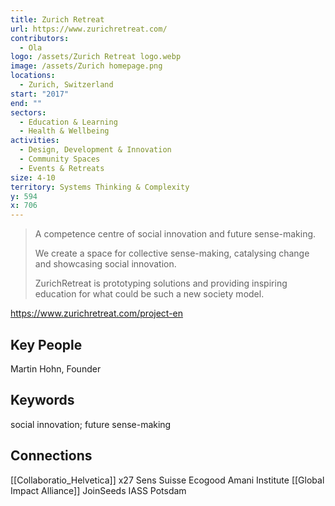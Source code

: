 ```yaml
---
title: Zurich Retreat
url: https://www.zurichretreat.com/
contributors:
  - Ola
logo: /assets/Zurich Retreat logo.webp
image: /assets/Zurich homepage.png
locations:
  - Zurich, Switzerland
start: "2017"
end: ""
sectors:
  - Education & Learning
  - Health & Wellbeing
activities:
  - Design, Development & Innovation
  - Community Spaces
  - Events & Retreats
size: 4-10
territory: Systems Thinking & Complexity
y: 594
x: 706
---
```

> A competence centre of social innovation and future sense-making.
> 
> We create a space for collective sense-making, catalysing change and showcasing social innovation. 
> 
> ZurichRetreat is prototyping solutions and providing inspiring education for what could be such a new society model.

https://www.zurichretreat.com/project-en

## Key People

Martin Hohn, Founder

## Keywords

social innovation; future sense-making

## Connections

[[Collaboratio_Helvetica]]
x27
Sens Suisse
Ecogood
Amani Institute
[[Global Impact Alliance]]
JoinSeeds
IASS Potsdam
